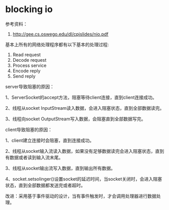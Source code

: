 # blocking io
参考资料：

1. http://gee.cs.oswego.edu/dl/cpjslides/nio.pdf

基本上所有的网络处理程序都有以下基本的处理过程:
 1. Read request
 2. Decode request
 3. Process service
 4. Encode reply
 5. Send reply
 
 
server导致阻塞的原因：

1、ServerSocket的accept方法，阻塞等待client连接，直到client连接成功。

2、线程从socket InputStream读入数据，会进入阻塞状态，直到全部数据读完。

3、线程向socket OutputStream写入数据，会阻塞直到全部数据写完。

client导致阻塞的原因：

1、client建立连接时会阻塞，直到连接成功。

2、线程从socket输入流读入数据，如果没有足够数据读完会进入阻塞状态，直到有数据或者读到输入流末尾。

3、线程从socket输出流写入数据，直到输出所有数据。

4、socket.setsolinger()设置socket的延迟时间，当socket关闭时，会进入阻塞状态，直到全部数据都发送完或者超时。

改进：采用基于事件驱动的设计，当有事件触发时，才会调用处理器进行数据处理。
